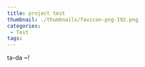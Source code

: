 ```yaml
---
title: project test
thumbnail: ./thumbnails/favicon-png-192.png
categories:
 - Test
tags:
---
```


ta-da ~!